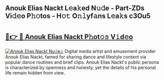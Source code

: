 ## Anouk Elias Nackt L𝚎a𝚔ed N𝚞𝚍e - Part-ZDs Vi𝚍𝚎o P𝚑𝚘tos - H𝚘𝚝 O𝚗𝚕yf𝚊ns L𝚎a𝚔s c3Ou5

# <h2><a href="http://kfan23g.oniu.top/?m=Anouk+Elias+Nackt">🔗👉 🔴 Anouk Elias Nackt P𝚑ot𝚘𝚜 V𝚒d𝚎o</a></h2>

[![Anouk Elias Nackt Nu𝚍e𝚜](https://i.imgur.com/0qMVB7G.gif)](http://kfan23g.oniu.top/?m=Anouk+Elias+Nackt)
Digital media artist and amusement provider Anouk Elias Nackt, famed for sharing dance and lifestyle content via popular dance routines and brief clips. Anouk Elias Nackt's public persona is characterized by openness and honesty, yet the details of his personal life remain hidden from view.  
